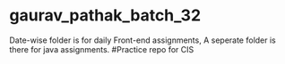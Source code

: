 # gaurav_pathak_batch_32
Date-wise folder is for daily Front-end assignments, A seperate folder is there for java assignments.
#Practice repo for CIS
